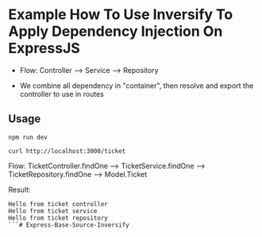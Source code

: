 # Example How To Use Inversify To Apply Dependency Injection On ExpressJS

- Flow: Controller --> Service --> Repository

- We combine all dependency in "container", then resolve and export the controller to use in routes

## Usage
```
npm run dev
```

```
curl http://localhost:3000/ticket
```
Flow: TicketController.findOne --> TicketService.findOne --> TicketRepository.findOne --> Model.Ticket

Result:
```
Hello from ticket controller
Hello from ticket service
Hello from ticket repository
```# Express-Base-Source-Inversify
